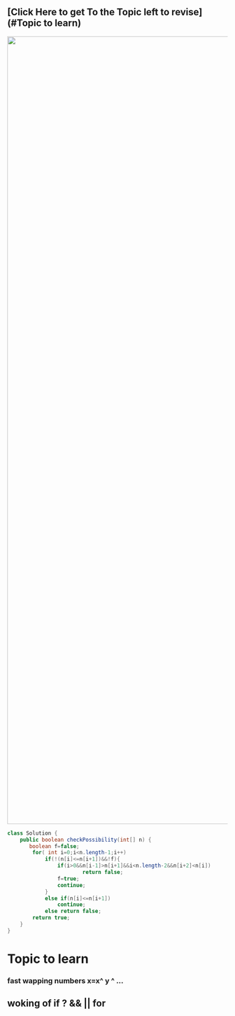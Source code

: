 ## [Click Here to get To the Topic left to revise] (#Topic to learn)
<img src="https://github.com/PrathameshBhagat/LeetCodePratice/assets/90595097/d542f89e-8a7b-4d8c-a450-804890d1fd07" style="height:45vh;width:80vw">

```java 
class Solution {
    public boolean checkPossibility(int[] n) {
       boolean f=false;
        for( int i=0;i<n.length-1;i++)
            if(!(n[i]<=n[i+1])&&!f){
                if(i>0&&n[i-1]>n[i+1]&&i<n.length-2&&n[i+2]<n[i])
                        return false;  
                f=true;
                continue;
            }
            else if(n[i]<=n[i+1])
                continue;
            else return false;
        return true;
    }
}

```

# Topic to learn 

### fast wapping numbers x=x^ y ^ ...  
## woking of if ? && || **for**

